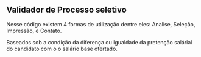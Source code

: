 ## Validador de Processo seletivo

Nesse código existem 4 formas de utilização
dentre eles:
    Analise, Seleção, Impressão, e Contato.

Baseados sob a condição da diferença ou igualdade da pretenção salárial do candidato com o o salário base ofertado.